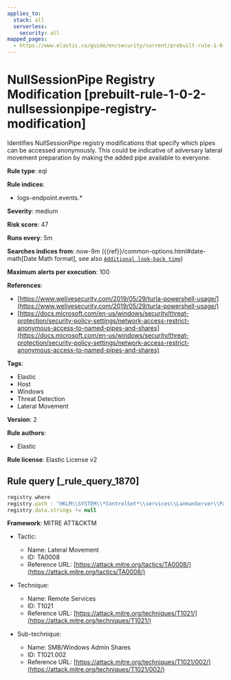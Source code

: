 ```yaml
---
applies_to:
  stack: all
  serverless:
    security: all
mapped_pages:
  - https://www.elastic.co/guide/en/security/current/prebuilt-rule-1-0-2-nullsessionpipe-registry-modification.html
---
```


# NullSessionPipe Registry Modification [prebuilt-rule-1-0-2-nullsessionpipe-registry-modification]

Identifies NullSessionPipe registry modifications that specify which pipes can be accessed anonymously. This could be indicative of adversary lateral movement preparation by making the added pipe available to everyone.

**Rule type**: eql

**Rule indices**:

* logs-endpoint.events.*

**Severity**: medium

**Risk score**: 47

**Runs every**: 5m

**Searches indices from**: now-9m ({{ref}}/common-options.html#date-math[Date Math format], see also [`Additional look-back time`](docs-content://solutions/security/detect-and-alert/create-detection-rule.md#rule-schedule))

**Maximum alerts per execution**: 100

**References**:

* [https://www.welivesecurity.com/2019/05/29/turla-powershell-usage/](https://www.welivesecurity.com/2019/05/29/turla-powershell-usage/)
* [https://docs.microsoft.com/en-us/windows/security/threat-protection/security-policy-settings/network-access-restrict-anonymous-access-to-named-pipes-and-shares](https://docs.microsoft.com/en-us/windows/security/threat-protection/security-policy-settings/network-access-restrict-anonymous-access-to-named-pipes-and-shares)

**Tags**:

* Elastic
* Host
* Windows
* Threat Detection
* Lateral Movement

**Version**: 2

**Rule authors**:

* Elastic

**Rule license**: Elastic License v2

## Rule query [_rule_query_1870]

```js
registry where
registry.path : "HKLM\\SYSTEM\\*ControlSet*\\services\\LanmanServer\\Parameters\\NullSessionPipes" and
registry.data.strings != null
```

**Framework**: MITRE ATT&CKTM

* Tactic:

    * Name: Lateral Movement
    * ID: TA0008
    * Reference URL: [https://attack.mitre.org/tactics/TA0008/](https://attack.mitre.org/tactics/TA0008/)

* Technique:

    * Name: Remote Services
    * ID: T1021
    * Reference URL: [https://attack.mitre.org/techniques/T1021/](https://attack.mitre.org/techniques/T1021/)

* Sub-technique:

    * Name: SMB/Windows Admin Shares
    * ID: T1021.002
    * Reference URL: [https://attack.mitre.org/techniques/T1021/002/](https://attack.mitre.org/techniques/T1021/002/)



